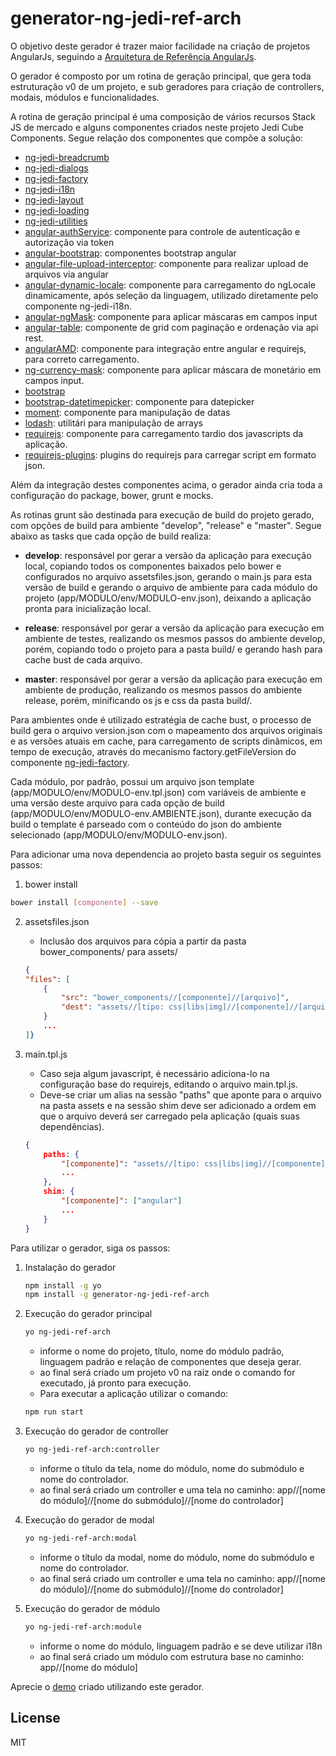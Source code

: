 # generator-ng-jedi-ref-arch

O objetivo deste gerador é trazer maior facilidade na criação de projetos AngularJs, seguindo a [Arquitetura de Referência AngularJs](http://ng-jedi.github.io/ref-arch).

O gerador é composto por um rotina de geração principal, que gera toda estruturação v0 de um projeto, e sub geradores para criação de controllers, modais, módulos e funcionalidades.

A rotina de geração principal é uma composição de vários recursos Stack JS de mercado e alguns componentes criados neste projeto Jedi Cube Components. Segue relação dos componentes que compõe a solução:

- [ng-jedi-breadcrumb](https://github.com/ng-jedi/breadcrumb)
- [ng-jedi-dialogs](https://github.com/ng-jedi/dialogs)
- [ng-jedi-factory](https://github.com/ng-jedi/factory)
- [ng-jedi-i18n](https://github.com/ng-jedi/i18n)
- [ng-jedi-layout](https://github.com/ng-jedi/layout)
- [ng-jedi-loading](https://github.com/ng-jedi/loading)
- [ng-jedi-utilities](https://github.com/ng-jedi/utilities)
- [angular-authService](https://github.com/fabioviana/angular-authService): componente para controle de autenticação e autorização via token
- [angular-bootstrap](https://github.com/angular-ui/bootstrap-bower): componentes bootstrap angular
- [angular-file-upload-interceptor](https://github.com/mateusmcg/angular-file-upload-interceptor): componente para realizar upload de arquivos via angular
- [angular-dynamic-locale](https://github.com/lgalfaso/angular-dynamic-locale): componente para carregamento do ngLocale dinamicamente, após seleção da linguagem, utilizado diretamente pelo componente ng-jedi-i18n.
- [angular-ngMask](https://github.com/fabioviana/ngMaskAlias): componente para aplicar máscaras em campos input
- [angular-table](https://github.com/mateusmcg/angular-table-restful): componente de grid com paginação e ordenação via api rest.
- [angularAMD](https://github.com/mateusmcg/angularAMD-multiscript): componente para integração entre angular e requirejs, para correto carregamento.
- [ng-currency-mask](https://github.com/VictorQueiroz/ngCurrencyMask): componente para aplicar máscara de monetário em campos input.
- [bootstrap](https://github.com/twbs/bootstrap)
- [bootstrap-datetimepicker](https://github.com/Eonasdan/bootstrap-datetimepicker): componente para datepicker
- [moment](https://github.com/moment/moment): componente para manipulação de datas
- [lodash](https://github.com/lodash/lodash): utilitári para manipulação de arrays
- [requirejs](http://requirejs.org/): componente para carregamento tardio dos javascripts da aplicação.
- [requirejs-plugins](https://github.com/millermedeiros/requirejs-plugins): plugins do requirejs para carregar script em formato json.

Além da integração destes componentes acima, o gerador ainda cria toda a configuração do package, bower, grunt e mocks.

As rotinas grunt são destinada para execução de build do projeto gerado, com opções de build para ambiente "develop", "release" e "master". Segue abaixo as tasks que cada opção de build realiza:

- **develop**: responsável por gerar a versão da aplicação para execução local, copiando todos os componentes baixados pelo bower e configurados no arquivo assetsfiles.json, gerando o main.js para esta versão de build e gerando o arquivo de ambiente para cada módulo do projeto (app/MODULO/env/MODULO-env.json), deixando a aplicação pronta para inicialização local.

- **release**: responsável por gerar a versão da aplicação para execução em ambiente de testes, realizando os mesmos passos do ambiente develop, porém, copiando todo o projeto para a pasta build/ e gerando hash para cache bust de cada arquivo.

- **master**: responsável por gerar a versão da aplicação para execução em ambiente de produção, realizando os mesmos passos do ambiente release, porém, minificando os js e css da pasta build/.

Para ambientes onde é utilizado estratégia de cache bust, o processo de build gera o arquivo version.json com o mapeamento dos arquivos originais e as versões atuais em cache, para carregamento de scripts dinâmicos, em tempo de execução, através do mecanismo factory.getFileVersion do componente [ng-jedi-factory](https://github.com/ng-jedi/factory).

Cada módulo, por padrão, possui um arquivo json template (app/MODULO/env/MODULO-env.tpl.json) com variáveis de ambiente e uma versão deste arquivo para cada opção de build (app/MODULO/env/MODULO-env.AMBIENTE.json), durante execução da build o template é parseado com o conteúdo do json do ambiente selecionado (app/MODULO/env/MODULO-env.json).

Para adicionar uma nova dependencia ao projeto basta seguir os seguintes passos:

1. bower install

```bash
bower install [componente] --save
```

2. assetsfiles.json

	- Inclusão dos arquivos para cópia a partir da pasta bower_components/ para assets/
	```json
	{
	"files": [
		{
			"src": "bower_components//[componente]//[arquivo]",
			"dest": "assets//[tipo: css|libs|img]//[componente]//[arquivo]"
		}
		...
	]}
	```

3. main.tpl.js
	- Caso seja algum javascript, é necessário adiciona-lo na configuração base do requirejs, editando o arquivo main.tpl.js.
	- Deve-se criar um alias na sessão "paths" que aponte para o arquivo na pasta assets e na sessão shim deve ser adicionado a ordem em que o arquivo deverá ser carregado pela aplicação (quais suas dependências).

	```json
	{
		paths: {
			"[componente]": "assets//[tipo: css|libs|img]//[componente]//[arquivo].js"
			...
		},
		shim: {
			"[componente]": ["angular"]
			...
		}
	}
	```

Para utilizar o gerador, siga os passos:

1. Instalação do gerador

	```bash
	npm install -g yo
	npm install -g generator-ng-jedi-ref-arch
	```

2. Execução do gerador principal

	```bash
	yo ng-jedi-ref-arch
	```

	- informe o nome do projeto, título, nome do módulo padrão, linguagem padrão e relação de componentes que deseja gerar.
	- ao final será criado um projeto v0 na raiz onde o comando for executado, já pronto para execução.
	- Para executar a aplicação utilizar o comando:

	```bash
	npm run start
	```

3. Execução do gerador de controller

	```bash
	yo ng-jedi-ref-arch:controller
	```

	- informe o título da tela, nome do módulo, nome do submódulo e nome do controlador.
	- ao final será criado um controller e uma tela no caminho: app//[nome do módulo]//[nome do submódulo]//[nome do controlador]

4. Execução do gerador de modal

	```bash
	yo ng-jedi-ref-arch:modal
	```

	- informe o título da modal, nome do módulo, nome do submódulo e nome do controlador.
	- ao final será criado um controller e uma tela no caminho: app//[nome do módulo]//[nome do submódulo]//[nome do controlador]

5. Execução do gerador de módulo

	```bash
	yo ng-jedi-ref-arch:module
	```

	- informe o nome do módulo, linguagem padrão e se deve utilizar i18n
	- ao final será criado um módulo com estrutura base no caminho: app//[nome do módulo]

Aprecie o [demo](https://github.com/ng-jedi/ref-arch/tree/master/demo) criado utilizando este gerador.

## License

MIT